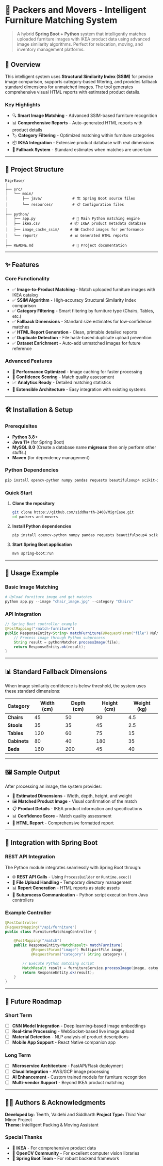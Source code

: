 # 🧳 Packers and Movers - Intelligent Furniture Matching System

> A hybrid **Spring Boot + Python** system that intelligently matches uploaded furniture images with IKEA product data using advanced image similarity algorithms. Perfect for relocation, moving, and inventory management platforms.

## 🌟 Overview

This intelligent system uses **Structural Similarity Index (SSIM)** for precise image comparison, supports category-based filtering, and provides fallback standard dimensions for unmatched images. The tool generates comprehensive visual HTML reports with estimated product details.

### Key Highlights
- 🔍 **Smart Image Matching** - Advanced SSIM-based furniture recognition
- 📊 **Comprehensive Reports** - Auto-generated HTML reports with product details
- 🏷️ **Category Filtering** - Optimized matching within furniture categories
- 📦 **IKEA Integration** - Extensive product database with real dimensions
- 🔄 **Fallback System** - Standard estimates when matches are uncertain

---

## 📁 Project Structure

```
MigrEase/
│
├── src/
│   └── main/
│       ├── java/              # 🏗️ Spring Boot source files
│       └── resources/         # 📋 Configuration files
│
├── python/
│   ├── app.py                 # 🧠 Main Python matching engine
│   ├── ikea.csv              # 📦 IKEA product metadata database
│   ├── image_cache_ssim/     # 🖼️ Cached images for performance
│   └── report/               # 📊 Generated HTML reports
│
├── README.md                  # 📘 Project documentation
```

---

## ✨ Features

### Core Functionality
- ✅ **Image-to-Product Matching** - Match uploaded furniture images with IKEA catalog
- ✅ **SSIM Algorithm** - High-accuracy Structural Similarity Index comparison
- ✅ **Category Filtering** - Smart filtering by furniture type (Chairs, Tables, etc.)  
- ✅ **Fallback Dimensions** - Standard size estimates for low-confidence matches
- ✅ **HTML Report Generation** - Clean, printable detailed reports
- ✅ **Duplicate Detection** - File hash-based duplicate upload prevention
- ✅ **Dataset Enrichment** - Auto-add unmatched images for future reference

### Advanced Features
- 🚀 **Performance Optimized** - Image caching for faster processing
- 🎯 **Confidence Scoring** - Match quality assessment
- 📈 **Analytics Ready** - Detailed matching statistics
- 🔧 **Extensible Architecture** - Easy integration with existing systems

---

## 🛠️ Installation & Setup

### Prerequisites
- **Python 3.8+**
- **Java 11+** (for Spring Boot)
- **MySQL 8.0** (Create a database name **migrease** then only perform other stuffs.)
- **Maven** (for dependency management)

### Python Dependencies
```bash
pip install opencv-python numpy pandas requests beautifulsoup4 scikit-image pillow
```

### Quick Start
1. **Clone the repository**
   ```bash
   git clone https://github.com/siddharth-2408/MigrEase.git
   cd packers-and-movers
   ```

2. **Install Python dependencies**
   ```bash
   pip install opencv-python numpy pandas requests beautifulsoup4 scikit-image pillow
   ```

3. **Start Spring Boot application**
   ```bash
   mvn spring-boot:run
   ```

---

## 🎯 Usage Example

### Basic Image Matching
```python
# Upload furniture image and get matches
python app.py --image "chair_image.jpg" --category "Chairs"
```

### API Integration
```java
// Spring Boot controller example
@PostMapping("/match-furniture")
public ResponseEntity<String> matchFurniture(@RequestParam("file") MultipartFile file) {
    // Process image through Python subprocess
    String result = pythonMatcher.processImage(file);
    return ResponseEntity.ok(result);
}
```

---

## 📊 Standard Fallback Dimensions

When image similarity confidence is below threshold, the system uses these standard dimensions:

| Category | Width (cm) | Depth (cm) | Height (cm) | Weight (kg) |
|----------|------------|------------|-------------|-------------|
| **Chairs** | 45 | 50 | 90 | 4.5 |
| **Stools** | 35 | 35 | 45 | 2.5 |
| **Tables** | 120 | 60 | 75 | 15 |
| **Cabinets** | 80 | 40 | 180 | 35 |
| **Beds** | 160 | 200 | 45 | 40 |

---

## 🖼️ Sample Output

After processing an image, the system provides:

- 📏 **Estimated Dimensions** - Width, depth, height, and weight
- 🖼️ **Matched Product Image** - Visual confirmation of the match
- 📋 **Product Details** - IKEA product information and specifications
- 📊 **Confidence Score** - Match quality assessment
- 📄 **HTML Report** - Comprehensive formatted report

---

## 🔧 Integration with Spring Boot

### REST API Integration
The Python module integrates seamlessly with Spring Boot through:

- 🌐 **REST API Calls** - Using `ProcessBuilder` or `Runtime.exec()`
- 📁 **File Upload Handling** - Temporary directory management
- 📊 **Report Generation** - HTML reports as static assets
- 🔄 **Subprocess Communication** - Python script execution from Java controllers

### Example Controller
```java
@RestController
@RequestMapping("/api/furniture")
public class FurnitureMatchingController {
    
    @PostMapping("/match")
    public ResponseEntity<MatchResult> matchFurniture(
            @RequestParam("image") MultipartFile image,
            @RequestParam("category") String category) {
        
        // Execute Python matching script
        MatchResult result = furnitureService.processImage(image, category);
        return ResponseEntity.ok(result);
    }
}
```

---

## 🚀 Future Roadmap

### Short Term
- [ ] **CNN Model Integration** - Deep learning-based image embeddings
- [ ] **Real-time Processing** - WebSocket-based live image upload
- [ ] **Material Detection** - NLP analysis of product descriptions
- [ ] **Mobile App Support** - React Native companion app

### Long Term
- [ ] **Microservice Architecture** - FastAPI/Flask deployment
- [ ] **Cloud Integration** - AWS/GCP image processing
- [ ] **AI Enhancement** - Custom trained models for furniture recognition
- [ ] **Multi-vendor Support** - Beyond IKEA product matching

---

## 👨‍💻 Authors & Acknowledgments

**Developed by:** Teerth, Vaidehi and Siddharth 
**Project Type:** Third Year Minor Project  
**Theme:** Intelligent Packing & Moving Assistant

### Special Thanks
- 🏪 **IKEA** - For comprehensive product data
- 🐍 **OpenCV Community** - For excellent computer vision libraries
- 🌱 **Spring Boot Team** - For robust backend framework
